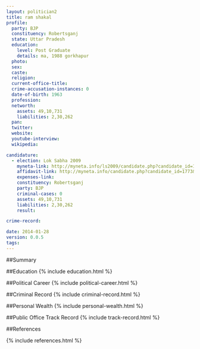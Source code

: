 ```yaml
---
layout: politician2
title: ram shakal
profile: 
  party: BJP
  constituency: Robertsganj
  state: Uttar Pradesh
  education: 
    level: Post Graduate
    details: ma, 1988 gorkhapur
  photo: 
  sex: 
  caste: 
  religion: 
  current-office-title: 
  crime-accusation-instances: 0
  date-of-birth: 1963
  profession: 
  networth: 
    assets: 49,10,731
    liabilities: 2,30,262
  pan: 
  twitter: 
  website: 
  youtube-interview: 
  wikipedia: 

candidature: 
  - election: Lok Sabha 2009
    myneta-link: http://myneta.info/ls2009/candidate.php?candidate_id=1773
    affidavit-link: http://myneta.info/candidate.php?candidate_id=1773&scan=original
    expenses-link: 
    constituency: Robertsganj 
    party: BJP
    criminal-cases: 0
    assets: 49,10,731
    liabilities: 2,30,262
    result:  

crime-record: 

date: 2014-01-28
version: 0.0.5
tags: 
---
```

##Summary


##Education
{% include education.html %}


##Political Career
{% include political-career.html %}


##Criminal Record
{% include criminal-record.html %}


##Personal Wealth
{% include personal-wealth.html %}


##Public Office Track Record
{% include track-record.html %}


##References


{% include references.html %}